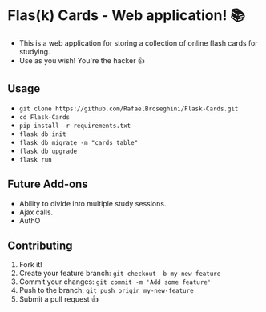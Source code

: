 # Flas(k) Cards - Web application! :books:
* This is a web application for storing a collection of
online flash cards for studying.
* Use as you wish! You're the hacker :thumbsup:

## Usage
* `git clone https://github.com/RafaelBroseghini/Flask-Cards.git`
* `cd Flask-Cards`
* `pip install -r requirements.txt`
* `flask db init`
* `flask db migrate -m "cards table"`
* `flask db upgrade`
* `flask run`

## Future Add-ons
* Ability to divide into multiple study sessions.
* Ajax calls.
* AuthO

## Contributing

1. Fork it!
2. Create your feature branch: `git checkout -b my-new-feature`
3. Commit your changes: `git commit -m 'Add some feature'`
4. Push to the branch: `git push origin my-new-feature`
5. Submit a pull request :+1:
